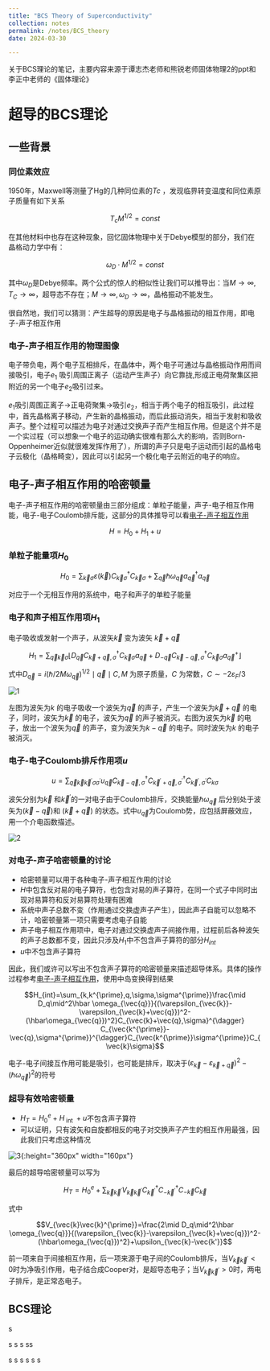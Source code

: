 ```yaml
---
title: "BCS Theory of Superconductivity"
collection: notes
permalink: /notes/BCS_theory
date: 2024-03-30

---
```


关于BCS理论的笔记，主要内容来源于谭志杰老师和熊锐老师固体物理2的ppt和李正中老师的《固体理论》

# 超导的BCS理论
## 一些背景
### 同位素效应
1950年，Maxwell等测量了Hg的几种同位素的$Tc$ ，发现临界转变温度和同位素原子质量有如下关系

$$T_cM^{1/2}=const$$

在其他材料中也存在这种现象，回忆固体物理中关于Debye模型的部分，我们在晶格动力学中有：

$$\omega_D\cdot M^{1/2}=const$$

其中$\omega_D$是Debye频率。两个公式的惊人的相似性让我们可以推导出：当$M\to\infty,T_C\to\infty$，超导态不存在；$M\to\infty,\omega_D\to\infty$，晶格振动不能发生。

很自然地，我们可以猜测：产生超导的原因是电子与晶格振动的相互作用，即电子-声子相互作用

### 电子-声子相互作用的物理图像

电子带负电，两个电子互相排斥，在晶体中，两个电子可通过与晶格振动作用而间接吸引，电子$e_1$ 吸引周围正离子（运动产生声子）向它靠拢,形成正电荷聚集区把附近的另一个电子$e_2$吸引过来。

$e_1$吸引周围正离子$\to$正电荷聚集$\to$吸引$e_2$，相当于两个电子的相互吸引，此过程中，首先晶格离子移动，产生新的晶格振动，而后此振动消失，相当于发射和吸收声子。整个过程可以描述为电子对通过交换声子而产生相互作用。但是这个并不是一个实过程（可以想象一个电子的运动确实很难有那么大的影响，否则Born-Oppenheimer近似就很难发挥作用了），所谓的声子只是电子运动而引起的晶格电子云极化（晶格畸变），因此可以引起另一个极化电子云附近的电子的响应。

## 电子-声子相互作用的哈密顿量

电子-声子相互作用的哈密顿量由三部分组成：单粒子能量，声子-电子相互作用能，电子-电子Coulomb排斥能，这部分的具体推导可以看[电子-声子相互作用](https://lfcdepression.github.io/notes/ep_inter)

$$H=H_0+H_1+u$$

### 单粒子能量项$H_0$

$$H_0=\sum_{\vec{k}\sigma}\varepsilon(\vec{k})C_{\vec{k}\sigma}^{\dagger}C_{\vec{k}\sigma}+\sum_{\vec{q}}\hbar\omega_{\vec{q}}a_{\vec{q}}^{\dagger}a_{\vec{q}}$$

对应于一个无相互作用的系统中，电子和声子的单粒子能量

### 电子和声子相互作用项$H_1$
电子吸收或发射一个声子，从波矢$\vec{k}$ 变为波矢 $\vec{k}+\vec{q}$

$$H_1=\sum_{\vec{q}\vec{k}\sigma}\left\lfloor D_{\vec{q}}C_{\vec{k}+\vec{q},\sigma}^{\dagger}C_{\vec{k}\sigma}a_{\vec{q}}+D_{-\vec{q}}C_{\vec{k}-\vec{q},\sigma}^{\dagger}C_{\vec{k}\sigma}a_{\vec{q}}^+\right\rfloor $$

式中$D_{\vec{q}}=i(\hbar/2M\omega_{\vec{q}})^{1/2}\mid\vec{q}\mid C,M$ 为原子质量，$C$ 为常数，$C\sim-2\varepsilon_F/3$

![1](condensed_matter_theory/BCS_files/image1.png)

左图为波矢为$k$ 的电子吸收一个波矢为$\vec{q}$ 的声子，产生一个波矢为$\vec{k}+\vec{q}$ 的电子，同时，波矢为$\vec{k}$ 的电子，波矢为$\vec{q}$ 的声子被消灭。右图为波矢为$\vec{k}$ 的电子，放出一个波矢为$\vec{q}$ 的声子，变为波矢为$k-\vec{q}$ 的电子。同时波矢为$k$ 的电子被消灭。

### 电子-电子Coulomb排斥作用项$u$

$$u=\sum_{\vec{q}\vec{k}\vec{k}^{\prime}\sigma\sigma^{\prime}}\upsilon_{\vec{q}}C_{\vec{k}-\vec{q},\sigma}^{\dagger}C_{\vec{k}^{\prime}+\vec{q},\sigma^{\prime}}^{\dagger}C_{\vec{k}^{\prime},\sigma^{\prime}}C_{k\sigma}$$

波矢分别为$\vec{k}$ 和$\vec{k}^{\prime}$的一对电子由于Coulomb排斥，交换能量$\hbar\omega_{\vec{q}}$ 后分别处于波矢为$(\vec{k}-\vec{q})$和 $(\vec{k}+\vec{q})$ 的状态。式中$\upsilon_{\vec{q}}$为Coulomb势，应包括屏蔽效应，用一个介电函数描述。



![2](condensed_matter_theory/BCS_files/image2.png)



### 对电子-声子哈密顿量的讨论
- 哈密顿量可以用于各种电子-声子相互作用的讨论
- $H$中包含反对易的电子算符，也包含对易的声子算符，在同一个式子中同时出现对易算符和反对易算符处理有困难
- 系统中声子总数不变（作用通过交换虚声子产生），因此声子自能可以忽略不计，哈密顿量第一项只需要考虑电子自能
- 声子电子相互作用项中，电子对通过交换虚声子间接作用，过程前后各种波矢的声子总数都不变，因此只涉及$H_1$中不包含声子算符的部分$H_{int}$
- $u$中不包含声子算符

因此，我们或许可以写出不包含声子算符的哈密顿量来描述超导体系。具体的操作过程参考[电子-声子相互作用](https://lfcdepression.github.io/notes/ep_inter)，使用中岛变换得到结果

$$H_{int}=\sum_{k,k^{\prime},q,\sigma,\sigma^{\prime}}\frac{\mid D_q\mid^2\hbar \omega_{\vec{q}}}{(\varepsilon_{\vec{k}}-\varepsilon_{\vec{k}+\vec{q}})^2-(\hbar\omega_{\vec{q}})^2}C_{\vec{k}+\vec{q},\sigma}^{\dagger} C_{\vec{k^{\prime}}-\vec{q},\sigma^{\prime}}^{\dagger}C_{\vec{k^{\prime}}\sigma^{\prime}}C_{\vec{k}\sigma}$$

电子-电子间接互作用可能是吸引，也可能是排斥，取决于$(\varepsilon_{\vec{k}}-\varepsilon_{\vec{k}+\vec{q}})^2-(\hbar\omega_{\vec{q}})^2$的符号

### 超导有效哈密顿量
- $H_T=H_0^e+H_{\mathrm{~int~}}+u$不包含声子算符
- 可以证明，只有波矢和自旋都相反的电子对交换声子产生的相互作用最强，因此我们只考虑这种情况

![3](condensed_matter_theory//BCS_files/image3.png){:height="360px" width="160px"}

最后的超导哈密顿量可以写为

$$H_T=H_0^e+\sum_{\vec{k}\vec{k}^{\prime}}V_{\vec{k}\vec{k}^{\prime}}C_{\vec{k}^{\prime}}^{\dagger}C_{-\vec{k}^{\prime}}^{\dagger}C_{-\vec{k}}C_{\vec{k}}$$

式中

$$V_{\vec{k}\vec{k}^{\prime}}=\frac{2\mid D_q\mid^2\hbar \omega_{\vec{q}}}{(\varepsilon_{\vec{k}}-\varepsilon_{\vec{k}+\vec{q}})^2-(\hbar\omega_{\vec{q}})^2}+\upsilon_{\vec{k}-\vec{k'}}$$

前一项来自于间接相互作用，后一项来源于电子间的Coulomb排斥，当$V_{\vec{k}\vec{k}^{\prime}}<0$时为净吸引作用，电子结合成Cooper对，是超导态电子；当$V_{\vec{k}\vec{k}^{\prime}}>0$时，两电子排斥，是正常态电子。

## BCS理论


s

s
s
s
ss

s
s
s
s
s
s